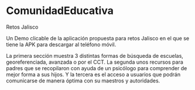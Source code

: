 # ComunidadEducativa
Retos Jalisco

Un Demo clicable de la aplicación propuesta para retos Jalisco en el que se tiene la APK para descargar al teléfono móvil.

La primera sección muestra 3 distintas formas de búsqueda de escuelas, georeferenciada, avanzada o por el CCT.
La segunda unos recursos para padres que se recopilaron con ayuda de un psicólogo para comprender de mejor forma a sus hijos.
Y la tercera es el acceso a usuarios que podrán comunicarse de manera óptima con su maestros y autoridades.

